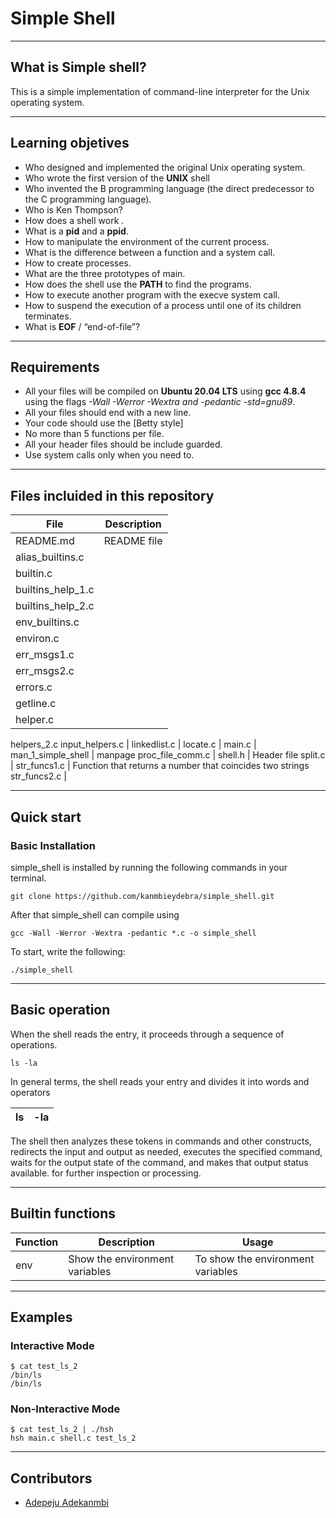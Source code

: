 # Simple Shell
----

## What is Simple shell?

This is a simple implementation of  command-line interpreter for the Unix operating system. 


----
## Learning objetives
* Who designed and implemented the original Unix operating system.
* Who wrote the first version of the **UNIX** shell
* Who invented the B programming language (the direct predecessor to the C programming language).
* Who is Ken Thompson?
* How does a shell work .
* What is a **pid** and a **ppid**.
* How to manipulate the environment of the current process.
* What is the difference between a function and a system call.
* How to create processes.
* What are the three prototypes of main.
* How does the shell use the **PATH** to find the programs.
* How to execute another program with the execve system call.
* How to suspend the execution of a process until one of its children terminates.
* What is **EOF** / “end-of-file”?

----
## Requirements

* All your files will be compiled on **Ubuntu 20.04 LTS** using **gcc 4.8.4** using the flags *-Wall -Werror -Wextra and -pedantic -std=gnu89*.
* All your files should end with a new line.
* Your code should use the [Betty style]
* No more than 5 functions per file.
* All your header files should be include guarded.
* Use system calls only when you need to.

----
## Files incluided in this repository
File |  Description
------------ | -------------
README.md | README file
alias_builtins.c | 
builtin.c | 
builtins_help_1.c | 
builtins_help_2.c | 
env_builtins.c | 
environ.c | 
err_msgs1.c | 
err_msgs2.c | 
errors.c | 
getline.c | 
helper.c | 
helpers_2.c
input_helpers.c | 
linkedlist.c | 
locate.c | 
main.c | 
man_1_simple_shell | manpage
proc_file_comm.c | 
shell.h | Header file
split.c | 
str_funcs1.c | Function that returns a number that coincides two strings
str_funcs2.c | 

----
## Quick start

### Basic Installation
simple_shell is installed by running the following commands in your terminal.

    git clone https://github.com/kanmbieydebra/simple_shell.git

After that simple_shell can compile using

    gcc -Wall -Werror -Wextra -pedantic *.c -o simple_shell

To start, write the following:

    ./simple_shell

----
## Basic operation
When the shell reads the entry, it proceeds through a sequence of operations.

    ls -la

In general terms, the shell reads your entry and divides it into words and operators

ls | -la
------------ | -------------

The shell then analyzes these tokens in commands and other constructs, redirects the input and output as needed, executes the specified command, waits for the output state of the command, and makes that output status available. for further inspection or processing.

----
## Builtin functions
Function | Description | Usage
------------ | ------------- | -------------
env | Show the environment variables |     To show the environment variables

----
## Examples
### Interactive Mode

    $ cat test_ls_2
    /bin/ls
    /bin/ls

### Non-Interactive Mode

    $ cat test_ls_2 | ./hsh
    hsh main.c shell.c test_ls_2

----
## Contributors
* [Adepeju Adekanmbi](https://github.com/kanmbieydebra/simple_shell)
